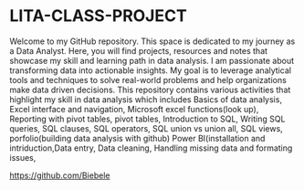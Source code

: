 # LITA-CLASS-PROJECT
Welcome to my GitHub repository. This space is dedicated to my journey as a Data Analyst. 
Here, you will find projects, resources and notes that showcase my skill and learning path in data analysis.
I am passionate about transforming data into actionable insights. 
My goal is to leverage analytical tools and techniques to solve real-world problems and help organizations make data driven decisions.
This repository contains various activities that highlight my skill in data analysis which includes Basics of data analysis, Excel interface and navigation, Microsoft excel functions(look up), Reporting with pivot tables, pivot tables, Introduction to SQL, Writing SQL queries, SQL clauses, SQL operators, SQL union vs union all, SQL views, porfolio(building data analysis with github) Power BI(installation and intriduction,Data entry, Data cleaning, Handling missing data and formating issues,

https://github.com/Biebele
